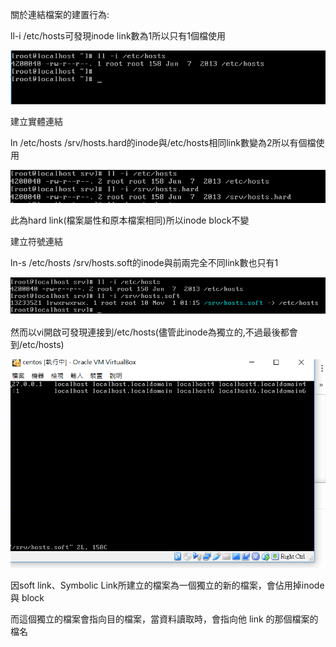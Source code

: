 關於連結檔案的建置行為:

ll-i /etc/hosts可發現inode link數為1所以只有1個檔使用

![](./01.PNG)

建立實體連結

ln /etc/hosts /srv/hosts.hard的inode與/etc/hosts相同link數變為2所以有個檔使用

![](./02.PNG)

此為hard link(檔案屬性和原本檔案相同)所以inode block不變

建立符號連結

ln-s /etc/hosts /srv/hosts.soft的inode與前兩完全不同link數也只有1

![](./03.PNG)

然而以vi開啟可發現連接到/etc/hosts(儘管此inode為獨立的,不過最後都會到/etc/hosts)

![](./04.PNG)

因soft link、Symbolic Link所建立的檔案為一個獨立的新的檔案，會佔用掉inode 與 block

而這個獨立的檔案會指向目的檔案，當資料讀取時，會指向他 link 的那個檔案的檔名




